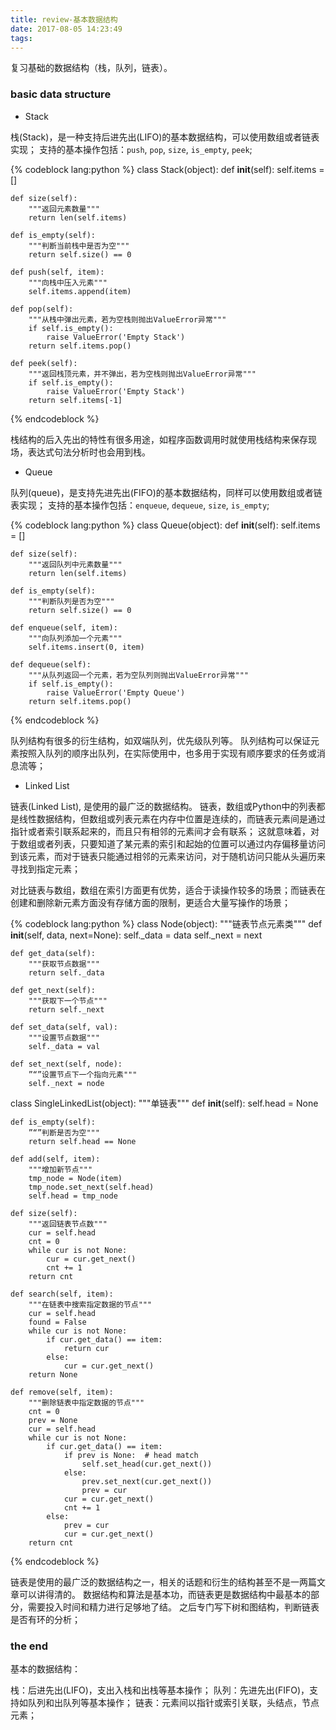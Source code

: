 ```yaml
---
title: review-基本数据结构
date: 2017-08-05 14:23:49
tags:
---
```


复习基础的数据结构（栈，队列，链表）。
<!--more-->

### basic data structure

* Stack

栈(Stack)，是一种支持后进先出(LIFO)的基本数据结构，可以使用数组或者链表实现；
支持的基本操作包括：`push`, `pop`, `size`, `is_empty`, `peek`;

{% codeblock lang:python %}
class Stack(object):
    def __init__(self):
        self.items = []

    def size(self):
        """返回元素数量"""
        return len(self.items)

    def is_empty(self):
        """判断当前栈中是否为空"""
        return self.size() == 0

    def push(self, item):
        """向栈中压入元素"""
        self.items.append(item)

    def pop(self):
        """从栈中弹出元素，若为空栈则抛出ValueError异常"""
        if self.is_empty():
            raise ValueError('Empty Stack')
        return self.items.pop()

    def peek(self):
        """返回栈顶元素，并不弹出，若为空栈则抛出ValueError异常"""
        if self.is_empty():
            raise ValueError('Empty Stack')
        return self.items[-1]

{% endcodeblock %}

栈结构的后入先出的特性有很多用途，如程序函数调用时就使用栈结构来保存现场，表达式句法分析时也会用到栈。

* Queue

队列(queue)，是支持先进先出(FIFO)的基本数据结构，同样可以使用数组或者链表实现；
支持的基本操作包括：`enqueue`, `dequeue`, `size`, `is_empty`;

{% codeblock lang:python %}
class Queue(object):
    def __init__(self):
        self.items = []

    def size(self):
        """返回队列中元素数量"""
        return len(self.items)

    def is_empty(self):
        """判断队列是否为空"""
        return self.size() == 0

    def enqueue(self, item):
        """向队列添加一个元素"""
        self.items.insert(0, item)

    def dequeue(self):
        """从队列返回一个元素，若为空队列则抛出ValueError异常"""
        if self.is_empty():
            raise ValueError('Empty Queue')
        return self.items.pop()
{% endcodeblock %}

队列结构有很多的衍生结构，如双端队列，优先级队列等。
队列结构可以保证元素按照入队列的顺序出队列，在实际使用中，也多用于实现有顺序要求的任务或消息流等；

* Linked List

链表(Linked List), 是使用的最广泛的数据结构。
链表，数组或Python中的列表都是线性数据结构，但数组或列表元素在内存中位置是连续的，而链表元素间是通过指针或者索引联系起来的，而且只有相邻的元素间才会有联系；
这就意味着，对于数组或者列表，只要知道了某元素的索引和起始的位置可以通过内存偏移量访问到该元素，而对于链表只能通过相邻的元素来访问，对于随机访问只能从头遍历来寻找到指定元素；

对比链表与数组，数组在索引方面更有优势，适合于读操作较多的场景；而链表在创建和删除新元素方面没有存储方面的限制，更适合大量写操作的场景；

{% codeblock lang:python %}
class Node(object):
    """链表节点元素类"""
    def __init__(self, data, next=None):
        self._data = data
        self._next = next

    def get_data(self):
        """获取节点数据"""
        return self._data

    def get_next(self):
        """获取下一个节点"""
        return self._next

    def set_data(self, val):
        """设置节点数据"""
        self._data = val

    def set_next(self, node):
        ”“”设置节点下一个指向元素"""
        self._next = node

class SingleLinkedList(object):
    """单链表"""
    def __init__(self):
        self.head = None

    def is_empty(self):
        ”“”判断是否为空"""
        return self.head == None

    def add(self, item):
        """增加新节点"""
        tmp_node = Node(item)
        tmp_node.set_next(self.head)
        self.head = tmp_node

    def size(self):
        """返回链表节点数"""
        cur = self.head
        cnt = 0
        while cur is not None:
            cur = cur.get_next()
            cnt += 1
        return cnt

    def search(self, item):
        """在链表中搜索指定数据的节点"""
        cur = self.head
        found = False
        while cur is not None:
            if cur.get_data() == item:
                return cur
            else:
                cur = cur.get_next()
        return None

    def remove(self, item):
        """删除链表中指定数据的节点"""
        cnt = 0
        prev = None
        cur = self.head
        while cur is not None:
            if cur.get_data() == item:
                if prev is None:  # head match
                    self.set_head(cur.get_next())
                else:
                    prev.set_next(cur.get_next())
                    prev = cur
                cur = cur.get_next()
                cnt += 1
            else:
                prev = cur
                cur = cur.get_next()
        return cnt
{% endcodeblock %}

链表是使用的最广泛的数据结构之一，相关的话题和衍生的结构甚至不是一两篇文章可以讲得清的。
数据结构和算法是基本功，而链表更是数据结构中最基本的部分，需要投入时间和精力进行足够地了结。
之后专门写下树和图结构，判断链表是否有环的分析；


### the end

基本的数据结构：

栈：后进先出(LIFO)，支出入栈和出栈等基本操作；
队列：先进先出(FIFO)，支持如队列和出队列等基本操作；
链表：元素间以指针或索引关联，头结点，节点元素；
